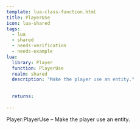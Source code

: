 ```yaml
---
template: lua-class-function.html
title: PlayerUse
icon: lua-shared
tags:
  - lua
  - shared
  - needs-verification
  - needs-example
lua:
  library: Player
  function: PlayerUse
  realm: shared
  description: "Make the player use an entity."
  
  
  returns:
    
---
```


<div class="lua__search__keywords">
Player:PlayerUse &#x2013; Make the player use an entity.
</div>
